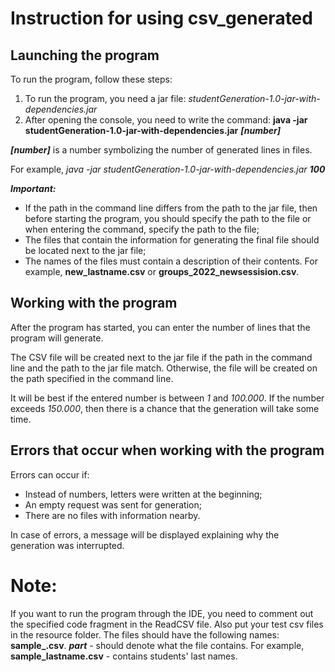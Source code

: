 # Instruction for using csv_generated
## Launching the program

To run the program, follow these steps:
1. To run the program, you need a jar file: *studentGeneration-1.0-jar-with-dependencies.jar*
2. After opening the console, you need to write the command: **java -jar studentGeneration-1.0-jar-with-dependencies.jar** ***[number]***

***[number]*** is a number symbolizing the number of generated lines in files.

For example, *java -jar studentGeneration-1.0-jar-with-dependencies.jar* ***100***

***Important:*** 
- If the path in the command line differs from the path to the jar file, then before starting the program, 
you should specify the path to the file or when entering the command, specify the path to the file;
- The files that contain the information for generating the final file should be located next to the jar file;
- The names of the files must contain a description of their contents. For example, **new_lastname.csv** or **groups_2022_newsessision.csv**.
## Working with the program

After the program has started, you can enter the number of lines that the program will generate.

The CSV file will be created next to the jar file if the path in the command line and the path to the jar file match. Otherwise, the file will be created on the path specified in the command line.

It will be best if the entered number is between *1* and *100.000*. 
If the number exceeds *150.000*, then there is a chance that the generation will take some time.

## Errors that occur when working with the program

Errors can occur if:
- Instead of numbers, letters were written at the beginning;
- An empty request was sent for generation;
- There are no files with information nearby.

In case of errors, a message will be displayed explaining why the generation was interrupted.

# Note:
If you want to run the program through the IDE, you need to comment out the specified code fragment in the ReadCSV file. Also put your test csv files in the resource folder. The files should have the following names: **sample_*<part>*.csv**. ***part*** - should denote what the file contains. For example, **sample_lastname.csv** - contains students' last names.

